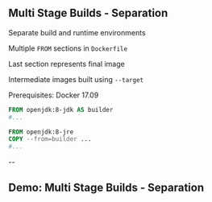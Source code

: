## Multi Stage Builds - Separation

Separate build and runtime environments

Multiple `FROM` sections in `Dockerfile`

Last section represents final image

Intermediate images built using `--target`

Prerequisites: Docker 17.09

```Dockerfile
FROM openjdk:8-jdk AS builder
#...

FROM openjdk:8-jre
COPY --from=builder ...
#...
```

--

## Demo: Multi Stage Builds - Separation

<!-- include: separation-0.command -->

<!-- include: separation-1.command -->
